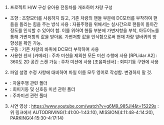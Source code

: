 1) 프로젝트 H/W 구성
  유아용 전동차를 개조하여 차량 구성
  - 조향
    : 조향모터를 사용하지 않고, 기존 차량의 핸들 부분에 DC모터를 부착하여 핸들을 돌리는 힘을 주는 방식 사용
    : 자율주행을 위해서는 실시간으로 핸들이 돌아간 정도를 인식할 수 있어야 함. 이를 위하여 핸들 부분에 가변저항을 부착, 아두이노를 통해 가변저항의 값을 받아옴. 가변저항 값을 인식함으로써 현재 차량 앞바퀴의 방향성을 확인 가능. 
  - 구동
    : 기존 차량의 바퀴에 DC모터 부착하여 사용
  - 사용한 센서
    [카메라]
       : 주차 미션을 제외한 모든 미션 수행에 사용
    [RPLidar A2]
       : 360도 2D 공간 스캔 가능
       : 주차 미션에 사용
    [초음파센서]
       : 회피기동 구현에 사용 

2) 파일 설명
  수정 사항에 대비하여 파일 이름 모두 영어로 작성함. 변경하지 말 것.
  - <AUTODRIVING>: 자율주행 관련 폴더
  - <MISSION>: 회피기동 및 신호등 미션 관련 폴더 
  - <PARKING>: 주차미션 관련 폴더 

3) 시연 영상
  : https://www.youtube.com/watch?v=g6M9_985Jl4&t=15229s
  : 위 링크에서 AUTODRIVING(1:41:00-1:43:10), MISSION(4:11:48-4:14:20), PARKING(4:15:30-4:17:14)
